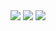 <html>
<head>
    <title>QNimate Slider</title>
    <link href="sliderstyle.css" type="text/css" rel="stylesheet">
</head>
<body>
    <div class="slider-holder">
        <span id="slider-image-1"></span>
        <span id="slider-image-2"></span>
        <span id="slider-image-3"></span>
        <div class="image-holder">
            <img src="1.jpg" class="slider-image" />
            <img src="2.jpg" class="slider-image" />
            <img src="3.jpg" class="slider-image" />
        </div>
        <div class="button-holder">
            <a href="#slider-image-1" class="slider-change"></a>
            <a href="#slider-image-2" class="slider-change"></a>
            <a href="#slider-image-3" class="slider-change"></a>
        </div>
    </div>
</body>
</html>
